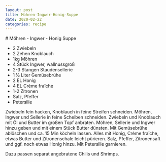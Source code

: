```yaml
---
layout: post
title: Möhren-Ingwer-Honig-Suppe
date: 2020-02-22
categories: recipe
---
```

﻿# Möhren - Ingwer - Honig Suppe

- 2 Zwiebeln
- 2 Zehen Knoblauch
- 1kg Möhren
- 4 Stück Ingwer, wallnussgroß
- 2-3 Stangen Staudensellerie
- 1 ½ Liter Gemüsebrühe
- 2 EL Honig
- 4 EL Crème fraîche
- 1-2 Zitronen
- Salz, Pfeffer
- Petersilie

Zwiebeln fein hacken, Knoblauch in feine Streifen schneiden.
Möhren, Ingwer und Sellerie in feine Scheiben schneiden.
Zwiebeln und Knoblauch mit Öl und Butter im großen Topf anbraten.
Möhren, Sellerie und Ingwer hinzu geben und mit einem Stück Butter dünsten.
Mit Gemüsebrühe ablöschen und ca. 15 Min köcheln lassen.
Alles mit Honig, Crème fraîche, etwas Butter und Zitronenschale leicht pürieren.
Salz, Pfeffer, Zitronensaft und ggf. noch etwas Honig hinzu.
Mit Petersilie garnieren.

Dazu passen separat angebratene Chilis und Shrimps.
